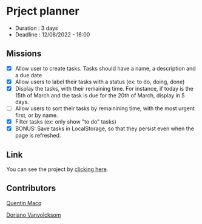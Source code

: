 # Prject planner

- Duration : 3 days
- Deadline : 12/08/2022 - 16:00

## Missions

- [x] Allow user to create tasks. Tasks should have a name, a description and a due date
- [x] Allow users to label their tasks with a status (ex: to do, doing, done)
- [x] Display the tasks, with their remaining time. For instance, if today is the 15th of March and the task is due for the 20th of March, display in 5 days.
- [ ] Allow users to sort their tasks by remainining time, with the most urgent first, or by name.
- [x] Filter tasks (ex: only show "to do" tasks)
- [x] BONUS: Save tasks in LocalStorage, so that they persist even when the page is refreshed.

## Link

You can see the project by [clicking here](https://vvkdo98.github.io/project-planner/).

## Contributors

[Quentin Macq](https://github.com/Quentinmacq)

[Doriano Vanvolcksom](https://github.com/VVKDO98)
